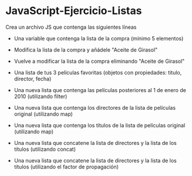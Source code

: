 # JavaScript-Ejercicio-Listas

Crea un archivo JS que contenga las siguientes líneas

- Una variable que contenga la lista de la compra (mínimo 5 elementos) 

- Modifica la lista de la compra y añádele "Aceite de Girasol"

- Vuelve a modificar la lista de la compra eliminando "Aceite de Girasol"

- Una lista de tus 3 películas favoritas (objetos con propiedades: titulo, director, fecha)

- Una nueva lista que contenga las películas posteriores al 1 de enero de 2010 (utilizando filter)

- Una nueva lista que contenga los directores de la lista de películas original (utilizando map)

- Una nueva lista que contenga los títulos de la lista de películas original (utilizando map)

- Una nueva lista que concatene la lista de directores y la lista de los títulos (utilizando concat)

- Una nueva lista que concatene la lista de directores y la lista de los títulos (utilizando el factor de propagación)
